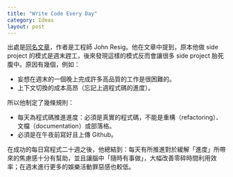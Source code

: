 ```yaml
---
title: "Write Code Every Day"
category: Ideas
layout: post
---
```


出處是[同名文章](https://johnresig.com/blog/write-code-every-day/)，作者是工程師 John Resig。他在文章中提到，原本他做 side project 的模式是週末趕工，後來發現這樣的模式反而會讓很多 side project 胎死腹中。原因有幾個，例如：

- 妄想在週末的一個晚上完成許多高品質的工作是很困難的。
- 上下文切換的成本高昂（忘記上週程式碼的進度）。

所以他制定了幾條規則：

- 每天為程式碼推進進度：必須是真實的程式碼，不能是重構（refactoring）、文檔（documentation）或部落格。
- 必須是在午夜前寫好且上傳 Github。

在成功的每日寫程式二十週之後，他總結到：每天有所推進對於緩解「進度」所帶來的焦慮感十分有幫助，並且讓腦中「隨時有事做」，大幅改善零碎時間利用效率；在週末進行更多的娛樂活動罪惡感也較低。
